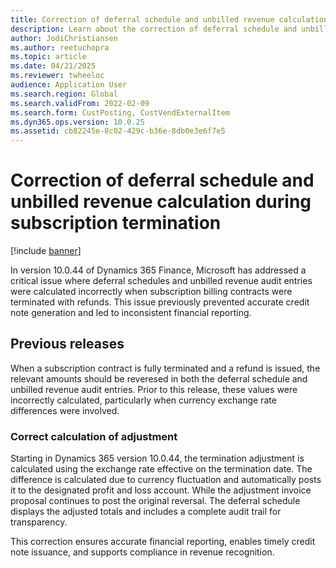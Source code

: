 ```yaml
---
title: Correction of deferral schedule and unbilled revenue calculation during subscription termination
description: Learn about the correction of deferral schedule and unbilled revenue calculation during subscription termination.
author: JodiChristiansen
ms.author: reetuchopra
ms.topic: article
ms.date: 04/21/2025
ms.reviewer: twheeloc
audience: Application User
ms.search.region: Global
ms.search.validFrom: 2022-02-09
ms.search.form: CustPosting, CustVendExternalItem
ms.dyn365.ops.version: 10.0.25
ms.assetid: cb82245e-8c02-429c-b36e-8db0e3e6f7e5
---
```


# Correction of deferral schedule and unbilled revenue calculation during subscription termination

[!include [banner](../includes/banner.md)]

In version 10.0.44 of Dynamics 365 Finance, Microsoft has addressed a critical issue where deferral schedules and unbilled revenue audit entries were calculated incorrectly when subscription billing contracts were terminated with refunds. This issue previously prevented accurate credit note generation and led to inconsistent financial reporting.

## Previous releases 
When a subscription contract is fully terminated and a refund is issued, the relevant amounts should be reveresed in both the deferral schedule and unbilled revenue audit entries. Prior to this release, these values were incorrectly calculated, particularly when currency exchange rate differences were involved.

### Correct calculation of adjustment
Starting in Dynamics 365 version 10.0.44, the termination adjustment is calculated using the exchange rate effective on the termination date. The difference is calculated due to currency fluctuation and automatically posts it to the designated profit and loss account. While the adjustment invoice proposal continues to post the original reversal. The deferral schedule displays the adjusted totals and includes a complete audit trail for transparency. 

This correction ensures accurate financial reporting, enables timely credit note issuance, and supports compliance in revenue recognition. 

